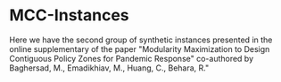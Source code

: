 # MCC-Instances
Here we have the second group of synthetic instances presented in the online supplementary of the paper "Modularity Maximization to Design Contiguous Policy Zones for Pandemic Response" co-authored by Baghersad, M., Emadikhiav, M., Huang, C., Behara, R."

